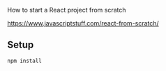 How to start a React project from scratch

https://www.javascriptstuff.com/react-from-scratch/

Setup
---
 
```
npm install
```